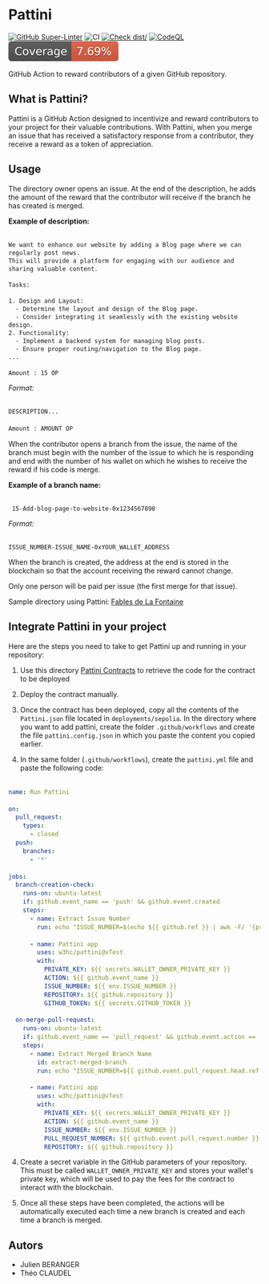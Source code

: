 # Pattini

[![GitHub Super-Linter](https://github.com/actions/pattini/actions/workflows/linter.yml/badge.svg)](https://github.com/super-linter/super-linter)
![CI](https://github.com/actions/pattini/actions/workflows/ci.yml/badge.svg)
[![Check dist/](https://github.com/actions/pattini/actions/workflows/check-dist.yml/badge.svg)](https://github.com/actions/pattini/actions/workflows/check-dist.yml)
[![CodeQL](https://github.com/actions/pattini/actions/workflows/codeql-analysis.yml/badge.svg)](https://github.com/actions/pattini/actions/workflows/codeql-analysis.yml)
[![Coverage](./badges/coverage.svg)](./badges/coverage.svg)

GitHub Action to reward contributors of a given GitHub repository.

## What is Pattini?

Pattini is a GitHub Action designed to incentivize and reward contributors to your
project for their valuable contributions. With Pattini, when you merge an issue that
has received a satisfactory response from a contributor, they receive a reward as a
token of appreciation.

## Usage

The directory owner opens an issue. At the end of the description, he adds the amount
of the reward that the contributor will receive if the branch he has created is merged.

**Example of description:**

```texte

We want to enhance our website by adding a Blog page where we can regularly post news.
This will provide a platform for engaging with our audience and sharing valuable content.

Tasks:

1. Design and Layout:
  - Determine the layout and design of the Blog page.
  - Consider integrating it seamlessly with the existing website design.
2. Functionality:
  - Implement a backend system for managing blog posts.
  - Ensure proper routing/navigation to the Blog page.
...

Amount : 15 OP

```

_Format:_

```md

DESCRIPTION...

Amount : AMOUNT OP

```

When the contributor opens a branch from the issue,
 the name of the branch must begin with the number of the issue to which he is
  responding and end with the number of his wallet on which he wishes to receive the
  reward if his code is merge.

**Example of a branch name:**

```texte

 15-Add-blog-page-to-website-0x1234567890

 ```

_Format:_

```texte

ISSUE_NUMBER-ISSUE_NAME-0xYOUR_WALLET_ADDRESS

```

When the branch is created, the address at the end is stored in the
blockchain so that the account receiving the reward cannot change.

Only one person will be paid per issue (the first merge for that issue).

Sample directory using Pattini: 
[Fables de La Fontaine](https://github.com/w3hc/fables-de-lafontaine)

## Integrate Pattini in your project

Here are the steps you need to take to get Pattini up and running in your repository:

1. Use this directory [Pattini Contracts](https://github.com/w3hc/pattini-contracts)
 to retrieve the code for the contract to be deployed

2. Deploy the contract manually.

3. Once the contract has been deployed, copy all the contents of the `Pattini.json`
 file located in `deployments/sepolia`. In the directory where you want to add
  pattini, create the folder `.github/workflows` and create the file `pattini.config.json`
   in which you paste the content you copied earlier.

4. In the same folder (`.github/workflows`),
create the `pattini.yml` file and paste the following code:

```yml

name: Run Pattini

on:
  pull_request:
    types:
      - closed
  push:
    branches:
      - '*' 

jobs:
  branch-creation-check:
    runs-on: ubuntu-latest
    if: github.event_name == 'push' && github.event.created
    steps:
      - name: Extract Issue Number
        run: echo "ISSUE_NUMBER=$(echo ${{ github.ref }} | awk -F/ '{print $3}')" >> $GITHUB_ENV

      - name: Pattini app
        uses: w3hc/pattini@vTest
        with:
          PRIVATE_KEY: ${{ secrets.WALLET_OWNER_PRIVATE_KEY }}
          ACTION: ${{ github.event_name }}
          ISSUE_NUMBER: ${{ env.ISSUE_NUMBER }}
          REPOSITORY: ${{ github.repository }}
          GITHUB_TOKEN: ${{ secrets.GITHUB_TOKEN }}

  on-merge-pull-request:
    runs-on: ubuntu-latest
    if: github.event_name == 'pull_request' && github.event.action == 'closed' && github.event.pull_request.merged
    steps:
      - name: Extract Merged Branch Name
        id: extract-merged-branch
        run: echo "ISSUE_NUMBER=${{ github.event.pull_request.head.ref }}" >> $GITHUB_ENV

      - name: Pattini app
        uses: w3hc/pattini@vTest
        with:
          PRIVATE_KEY: ${{ secrets.WALLET_OWNER_PRIVATE_KEY }}
          ACTION: ${{ github.event_name }}
          ISSUE_NUMBER: ${{ env.ISSUE_NUMBER }}
          PULL_REQUEST_NUMBER: ${{ github.event.pull_request.number }}
          REPOSITORY: ${{ github.repository }}

```

4. Create a secret variable in the GitHub parameters of your repository.
This must be called `WALLET_OWNER_PRIVATE_KEY` and stores your wallet's private key,
which will be used to pay the fees for the contract to interact with the blockchain.

5. Once all these steps have been completed, the actions will be automatically
executed each time a new branch is created and each time a branch is merged.

## Autors

- Julien BERANGER
- Théo CLAUDEL
